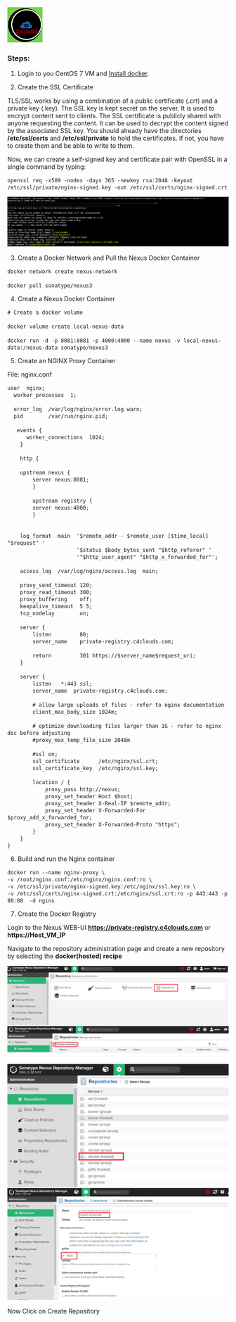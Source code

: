 <img src="../images/c4logo.png">

### Steps:

1. Login to you CentOS 7 VM and [Install docker](https://github.com/submah/docker-tutorials/edit/master/install_docker_centos7.md).

2. Create the SSL Certificate

TLS/SSL works by using a combination of a public certificate (.crt) and a private key (.key). The SSL key is kept secret on the server. It is used to encrypt content sent to clients. The SSL certificate is publicly shared with anyone requesting the content. It can be used to decrypt the content signed by the associated SSL key. You should already have the directories **/etc/ssl/certs** and **/etc/ssl/private** to hold the certificates. If not, you have to create them and be able to write to them.

Now, we can create a self-signed key and certificate pair with OpenSSL in a single command by typing:

```
openssl req -x509 -nodes -days 365 -newkey rsa:2048 -keyout /etc/ssl/private/nginx-signed.key -out /etc/ssl/certs/nginx-signed.crt

```
<img src="../images/nginx-ssl-certs.PNG">

3. Create a Docker Network and Pull the Nexus Docker Container 

```
docker network create nexus-network

docker pull sonatype/nexus3

```

4. Create a Nexus Docker Container

```
# Create a docker volume

docker volume create local-nexus-data

docker run -d -p 8081:8081 -p 4000:4000 --name nexus -v local-nexus-data:/nexus-data sonatype/nexus3

```
5. Create an NGINX Proxy Container

File: nginx.conf

```
user  nginx;
  worker_processes  1;

  error_log  /var/log/nginx/error.log warn;
  pid        /var/run/nginx.pid;

   events {
      worker_connections  1024;
    }

    http {

    upstream nexus {
        server nexus:8081;
        }

        upstream registry {
        server nexus:4000;
        }


    log_format  main  '$remote_addr - $remote_user [$time_local] "$request" '
                      '$status $body_bytes_sent "$http_referer" '
                      '"$http_user_agent" "$http_x_forwarded_for"';

    access_log  /var/log/nginx/access.log  main;

    proxy_send_timeout 120;
    proxy_read_timeout 300;
    proxy_buffering    off;
    keepalive_timeout  5 5;
    tcp_nodelay        on;

    server {
        listen         80;
        server_name    private-registry.c4clouds.com;

        return         301 https://$server_name$request_uri;
    }

    server {
        listen   *:443 ssl;
        server_name  private-registry.c4clouds.com;

        # allow large uploads of files - refer to nginx documentation
        client_max_body_size 1024m;

        # optimize downloading files larger than 1G - refer to nginx doc before adjusting
        #proxy_max_temp_file_size 2048m

        #ssl on;
        ssl_certificate      /etc/nginx/ssl.crt;
        ssl_certificate_key  /etc/nginx/ssl.key;

        location / {
            proxy_pass http://nexus;
            proxy_set_header Host $host;
            proxy_set_header X-Real-IP $remote_addr;
            proxy_set_header X-Forwarded-For $proxy_add_x_forwarded_for;
            proxy_set_header X-Forwarded-Proto "https";
        }
    }
}

```
6. Build and run the Nginx container

```
docker run --name nginx-proxy \
-v /root/nginx.conf:/etc/nginx/nginx.conf:ro \
-v /etc/ssl/private/nginx-signed.key:/etc/nginx/ssl.key:ro \
-v /etc/ssl/certs/nginx-signed.crt:/etc/nginx/ssl.crt:ro -p 443:443 -p 80:80  -d nginx
```

7. Create the Docker Registry

Login to the Nexus WEB-UI **https://private-registry.c4clouds.com** or **https://Host_VM_IP**

Navigate to the repository administration page and create a new repository by selecting the **docker(hosted) recipe**

<img src="../images/create_repo.png">

<img src="../images/create_repo1.png">

<img src="../images/create_docker_repo.png">

<img src="../images/create_docker_repo1.png">

Now Click on Create Repository



